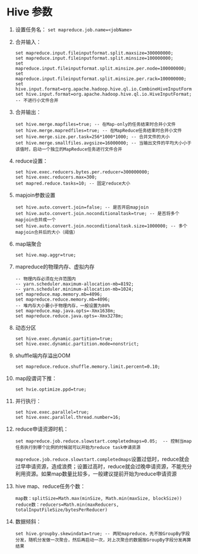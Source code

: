 # Hive 参数 #

1. 设置任务名：
    `set mapreduce.job.name=<jobName>`
2. 合并输入：

    ```hive
    set mapreduce.input.fileinputformat.split.maxsize=300000000;
    set mapreduce.input.fileinputformat.split.minsize=100000000;
    set mapreduce.input.fileinputformat.split.minsize.per.node=100000000;
    set mapreduce.input.fileinputformat.split.minsize.per.rack=100000000;
    set hive.input.format=org.apache.hadoop.hive.ql.io.CombineHiveInputFormat;
    set hive.input.format=org.apache.hadoop.hive.ql.io.HiveInputFormat;  -- 不进行小文件合并
    ```

3. 合并输出：

    ```hive
    set hive.merge.mapfiles=true; -- 在Map-only的任务结束时合并小文件
    set hive.merge.mapredfiles=true; -- 在MapReduce任务结束时合并小文件
    set hive.merge.size.per.task=256*1000*1000; -- 合并文件的大小
    set hive.merge.smallfiles.avgsize=16000000; -- 当输出文件的平均大小小于该值时，启动一个独立的MapReduce任务进行文件合并
    ```

4. reduce设置：

    ```hive
    set hive.exec.reducers.bytes.per.reducer=300000000;
    set hive.exec.reducers.max=300;
    set mapred.reduce.tasks=10; -- 固定reduce大小
    ```

5. mapjoin参数设置

    ```hive
    set hive.auto.convert.join=false; -- 是否开启mapjoin
    set hive.auto.convert.join.noconditionaltask=true; -- 是否将多个mapjoin合并成一个
    set hive.auto.convert.join.noconditionaltask.size=1000000; -- 多个mapjoin合并后的大小（阈值）
    ```

6. map端聚合

    ```hive
    set hive.map.aggr=true;
    ```

7. mapreduce的物理内存、虚拟内存

    ```hive
    -- 物理内存必须在允许范围内
    -- yarn.scheduler.maximum-allocation-mb=8192;
    -- yarn.scheduler.minimum-allocation-mb=1024;
    set mapreduce.map.memory.mb=4096;
    set mapreduce.reduce.memory.mb=4096;
    -- 堆内存大小要小于物理内存，一般设置为80%
    set mapreduce.map.java.opts=-Xmx1638m;
    set mapreduce.reduce.java.opts=-Xmx3278m;
    ```

8. 动态分区

    ```hive
    set hive.exec.dynamic.partition=true;
    set hive.exec.dynamic.partition.mode=nonstrict;
    ```

9. shuffle端内存溢出OOM

    ```hive
    set mapreduce.reduce.shuffle.memory.limit.percent=0.10;
    ```

10. map段谓词下推：

    ```hive
    set hvie.optimize.ppd=true;
    ```

11. 并行执行：

    ```hive
    set hive.exec.parallel=true;
    set hive.exec.parallel.thread.number=16;
    ```

12. reduce申请资源时机：

    ```hive
    set mapreduce.job.reduce.slowstart.completedmaps=0.05;  -- 控制当map任务执行到哪个比例的时候就可以开始为reduce task申请资源
    ```

    `mapreduce.job.reduce.slowstart.completedmaps`设置过低时，reduce就会过早申请资源，造成浪费；设置过高时，reduce就会过晚申请资源，不能充分利用资源。如果map数量比较多，一般建议提前开始为reduce申请资源

13. hive map、reduce任务个数：

    ```code
    map数：splitSize=Math.max(minSize, Math.min(maxSize, blockSize))
    reduce数：reducers=Math.min(maxReducers, totalInputFileSize/bytesPerReducer)
    ```

14. 数据倾斜：

    ```hive
    set hive.groupby.skewindata=true; -- 两轮mapreduce，先不按GroupBy字段分发，随机分发做一次聚合，然后再启动一次，对上次聚合的数据按GroupBy字段分发再算结果
    ```
